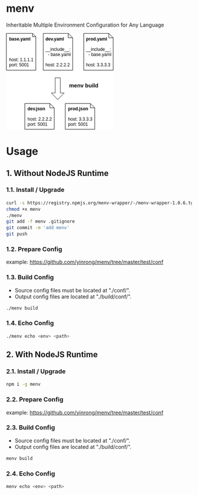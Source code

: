 # menv
Inheritable Multiple Environment Configuration for Any Language

![Demo: menv build](https://github.com/yinrong/menv/raw/master/demo.png "menv build")

# Usage

## 1. Without NodeJS Runtime

### 1.1. Install / Upgrade
```bash
curl -s https://registry.npmjs.org/menv-wrapper/-/menv-wrapper-1.0.6.tgz |tar zx package/menv --strip-components=1
chmod +x menv
./menv
git add -f menv .gitignore
git commit -m 'add menv'
git push
```

### 1.2. Prepare Config
example: https://github.com/yinrong/menv/tree/master/test/conf

### 1.3. Build Config
* Source config files must be located at "./conf/".
* Output config files are located at "./build/conf/".

```bash
./menv build
```

### 1.4. Echo Config
```bash
./menv echo <env> <path>
```


## 2. With NodeJS Runtime

### 2.1. Install / Upgrade
```bash
npm i -g menv
```

### 2.2. Prepare Config
example: https://github.com/yinrong/menv/tree/master/test/conf


### 2.3. Build Config
* Source config files must be located at "./conf/".
* Output config files are located at "./build/conf/".

```bash
menv build
```

### 2.4. Echo Config
```bash
menv echo <env> <path>
```
